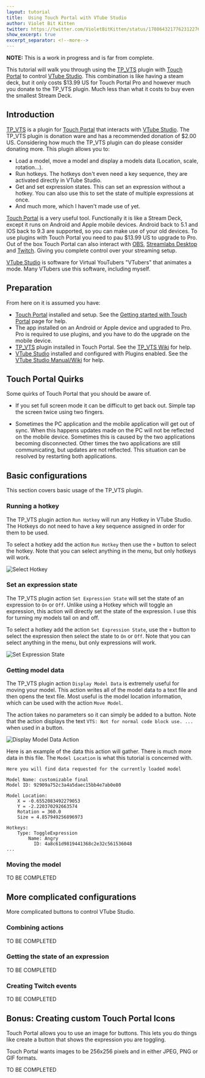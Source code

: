 ```yaml
---
layout: tutorial
title:  Using Touch Portal with VTube Studio
author: Violet Bit Kitten
twitter: https://twitter.com/VioletBitKitten/status/1708643217762312276
show_excerpt: true
excerpt_separator: <!--more-->
---
```


**NOTE:** This is a work in progress and is far from complete.

This tutorial will walk you through using the [TP_VTS](https://wiccy.itch.io/tp-vts) plugin with [Touch Portal](https://www.touch-portal.com/) to control [VTube Studio](https://denchisoft.com/).
This combination is like having a steam deck, but it only costs $13.99 US for Touch Portal Pro and however much you donate to the TP_VTS plugin.
Much less than what it costs to buy even the smallest Stream Deck.

<!--more-->

## Introduction

[TP_VTS](https://wiccy.itch.io/tp-vts) is a plugin for [Touch Portal](https://www.touch-portal.com/) that interacts with [VTube Studio](https://denchisoft.com/).
The TP_VTS plugin is donation ware and has a recommended donation of $2.00 US.
Considering how much the TP_VTS plugin can do please consider donating more.
This plugin allows you to:

* Load a model, move a model and display a models data (Location, scale, rotation...).
* Run hotkeys. The hotkeys don't even need a key sequence, they are activated directly in VTube Studio.
* Get and set expression states. This can set an expression without a hotkey.
  You can also use this to set the state of multiple expressions at once.
* And much more, which I haven't made use of yet.

[Touch Portal](https://www.touch-portal.com/) is a very useful tool.
Functionally it is like a Stream Deck, except it runs on Android and Apple mobile devices.
Android back to 5.1 and IOS back to 9.3 are supported, so you can make use of your old devices.
To use plugins with Touch Portal you need to pau $13.99 US to upgrade to Pro.
Out of the box Touch Portal can also interact with [OBS](https://obsproject.com/), [Streamlabs Desktop](https://streamlabs.com/) and [Twitch](https://www.twitch.tv/).
Giving you complete control over your streaming setup.

[VTube Studio](https://denchisoft.com/) is software for Virtual YouTubers "VTubers" that animates a mode.
Many VTubers use this software, including myself.

## Preparation

From here on it is assumed you have:

* [Touch Portal](https://www.touch-portal.com/) installed and setup.
  See the [Getting started with Touch Portal](https://www.touch-portal.com/blog/post/tutorials/get_started_with_touch_portal.php) page for help.
* The app installed on an Android or Apple device and upgraded to Pro.
  Pro is required to use plugins, and you have to do the upgrade on the mobile device.
* [TP_VTS](https://wiccy.itch.io/tp-vts) plugin installed in Touch Portal.
  See the [TP_VTS Wiki](https://wiccy.net/TP_VTS/doku.php) for help.
* [VTube Studio](https://denchisoft.com/) installed and configured with Plugins enabled.
  See the [VTube Studio Manual/Wiki](https://github.com/DenchiSoft/VTubeStudio/wiki) for help.

## Touch Portal Quirks

Some quirks of Touch Portal that you should be aware of.

* If you set full screen mode it can be difficult to get back out.
  Simple tap the screen twice using two fingers.

* Sometimes the PC application and the mobile application will get out of sync.
  When this happens updates made on the PC will not be reflected on the mobile device.
  Sometimes this is caused by the two applications becoming disconnected.
  Other times the two applications are still communicating, but updates are not reflected.
  This situation can be resolved by restarting both applications.

## Basic configurations

This section covers basic usage of the TP_VTS plugin.

### Running a hotkey

The TP_VTS plugin action `Run Hotkey` will run any Hotkey in VTube Studio.
The Hotkeys do not need to have a key sequence assigned in order for them to be used.

To select a hotkey add the action `Run Hotkey` then use the `+` button to select the hotkey.
Note that you can select anything in the menu, but only hotkeys will work.

![Select Hotkey](/assets/tutorials/touch-portal-totorial/RunHotkey.png)

### Set an expression state

The TP_VTS plugin action `Set Expression State` will set the state of an expression to `On` or `Off`.
Unlike using a Hotkey which will toggle an expression, this action will directly set the state of the expression.
I use this for turning my models tail on and off.

To select a hotkey add the action `Set Expression State`, use the `+` button to select the expression then select the state to `On` or `Off`.
Note that you can select anything in the menu, but only expressions will work.

![Set Expression State](/assets/tutorials/touch-portal-totorial/SetEspressionState.png)

### Getting model data

The TP_VTS plugin action `Display Model Data` is extremely useful for moving your model.
This action writes all of the model data to a text file and then opens the text file.
Most useful is the model location information, which can be used with the action `Move Model`.

The action takes no parameters so it can simply be added to a button.
Note that the action displays the text `VTS: Not for normal code block use. ...` when used in a button.

![Display Model Data Action](../assets/tutorials/touch-portal-totorial/ModelDisplayData.png)

Here is an example of the data this action will gather.
There is much more data in this file.
The `Model Location` is what this tutorial is concerned with.

```text
Here you will find data requested for the currently loaded model

Model Name: customizable final
Model ID: 92909a752c3a4a5daec15bb4e7ab0e80

Model Location:
    X = -0.6552083492279053
    Y = -2.220370292663574
    Rotation = 360.0
    Size = 4.857949256896973

Hotkeys:
    Type: ToggleExpression
        Name: Angry
          ID: 4a8c61d9819441368c2e32c561536048
...
```

### Moving the model

TO BE COMPLETED

## More complicated configurations

More complicated buttons to control VTube Studio.

### Combining actions

TO BE COMPLETED

### Getting the state of an expression

TO BE COMPLETED

### Creating Twitch events

TO BE COMPLETED

## Bonus: Creating custom Touch Portal Icons

Touch Portal allows you to use an image for buttons.
This lets you do things like create a button that shows the expression you are toggling.

Touch Portal wants images to be 256x256 pixels and in either JPEG, PNG or GIF formats.

TO BE COMPLETED
